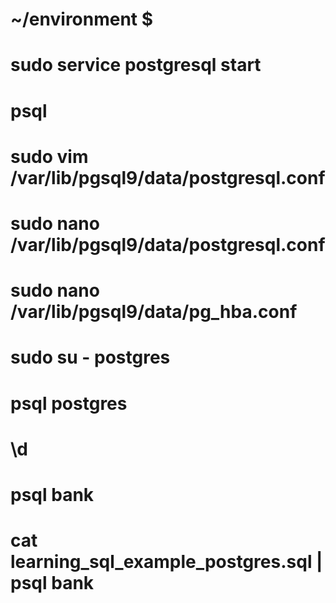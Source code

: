 # ~/environment $
# sudo service postgresql start
# psql
# sudo vim /var/lib/pgsql9/data/postgresql.conf
# sudo nano /var/lib/pgsql9/data/postgresql.conf
# sudo nano /var/lib/pgsql9/data/pg_hba.conf
# sudo su - postgres  
# psql postgres    
# \d
# psql bank
# cat learning_sql_example_postgres.sql | psql bank  